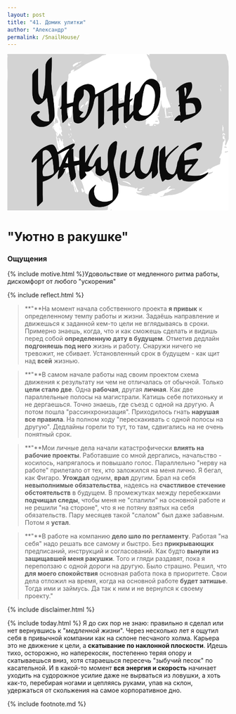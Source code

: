 ```yaml
---
layout: post
title: "41. Домик улитки"
author: "Александр"
permalink: /SnailHouse/
---
```

<a href="/_cards/">!["Привычка жить не торопясь"](/_img/41.svg)</a>
# "Уютно в ракушке"

### Ощущения
{% include motive.html %}Удовольствие от медленного ритма работы, дискомфорт от любого "ускорения"

{% include reflect.html %}
>**"**На момент начала собственного проекта **я привык** к определенному темпу работы и жизни. Задаёшь направление и движешься к заданной кем-то цели не вглядываясь в сроки. Примерно знаешь, когда, что и как сможешь сделать и видишь перед собой **определенную дату в будущем**. Отметив дедлайн **подгоняешь под него** жизнь и работу. Снаружи ничего не тревожит, не сбивает. Установленный срок в будущем - как щит над **всей** жизнью. 

>**"**В самом начале работы над своим проектом схема движения к результату ни чем не отличалась от обычной. Только **цели стало две**. Одна **рабочая**, другая **личная**. Как две параллельные полосы на магистрали. Катишь себе потихоньку и не дергаешься. Точно знаешь, где съезд с одной на другую.  А потом пошла "рассинхронизация". Приходилось гнать **нарушая все правила**. На полном ходу "перескакивать с одной полосы на другую". Дедлайны горели то тут, то там, сдвигались на не очень понятный срок. 

>**"**Мои личные дела начали катастрофически **влиять на рабочие проекты**. Работавшие со мной дергались, начальство - косилось, напрягалось и повышало голос. Параллельно "нерву на работе" прилетало от тех, кто заложился на меня лично. Я бегал, как Фигаро. **Угождал** одним, **врал** другим. Брал на себя **невыполнимые обязательства**, надеясь на **счастливое стечение обстоятельств** в будущем. В промежутках между перебежками **подчищал следы**, чтобы меня не "спалили" на основной работе и не решили "на стороне", что я не потяну взятых на себя обязательств. Пару месяцев такой "слалом" был даже забавным. Потом я **устал**.

>**"**В работе на компанию **дело шло по регламенту**. Работая "на себя" надо решать все самому и быстро. Без **прикрывающих** предписаний, инструкций и согласований. Как будто **вынули из защищавшей меня ракушки**. Того и гляди раздавят, пока я переползаю с одной дороги на другую. Было страшно. Решил, что **для моего спокойствия** основная работа пока в приоритете. Свои дела отложил на время, когда на основной работе **будет затишье**. Тогда ими и займусь. Да так к ним и не вернулся к своему проекту."

{% include disclaimer.html %}

{% include today.html %} Я до сих пор не знаю: правильно я сделал или нет вернувшись к "_медленной жизни_". Через несколько лет я ощутил себя в привычной компании как на склоне песчаного холма. Карьера это не движение к цели, а **скатывание по наклонной плоскости**.  Идешь тихо, осторожно, но наперекосяк, постепенно теряя опору и скатываешься вниз, хотя стараешься пересечь "зыбучий песок" по касательной. И в какой-то момент **вся энергия и скорость** начинает уходить на судорожное усилие даже не вырваться из ловушки, а хоть как-то, перебирая ногами и цепляясь руками, упав на склон, удержаться от скольжения на самое корпоративное дно.

{% include footnote.md %}
